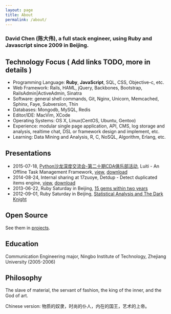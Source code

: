```yaml
---
layout: page
title: About
permalink: /about/
---
```


### David Chen (陈大伟), a full stack engineer, using Ruby and Javascript since 2009 in Beijing.

Technology Focus ( Add links TODO, more in details )
------------------------------------------------
* Programming Language: **Ruby**, **JavaScript**, SQL, CSS, Objective-c, etc.
* Web Framework: Rails, HAML, jQuery, Backbones, Bootstrap, RailsAdmin|ActiveAdmin, Sinatra
* Software: general shell commands, Git, Nginx, Unicorn, Memcached, Sphinx, Faye, Subversion, Thin
* Databases: Mongodb, MySQL, Redis
* Editor/IDE: MacVim, XCode
* Operating Systems: OS X, Linux(CentOS, Ubuntu, Gentoo)
* Experience: modular single page application, API, CMS, log storage and analysis, realtime chat, DSL or framework design and implement, etc.
* Learning: Data Mining and Analysis, R, C, NoSQL, Algorithm, Erlang, etc.

Presentations
------------------------------------------------
* 2015-07-18, [Python沙龙深度交流会-第二十期CDA俱乐部活动][3], Luiti - An Offline Task Management Framework, [view][4], [download][2]
* 2014-08-24, Internal sharing at 17zuoye, Detdup - Detect duplicated items engine, [view][5], [download][1]
* 2013-06-22, Ruby Saturday in Beijing, [15 gems within two years](http://ruby-china.org/topics/11806)
* 2012-09-01, Ruby Saturday in Beijing, [Statistical Analysis and The Dark Knight](/statistics-analytics-and-dark-knight)

Open Source
------------------------------------------------
See them in [projects](/projects/).

Education
------------------------------------------------
Communication Engineering major, Ningbo Institute of Technology, Zhejiang University (2005-2006)

Philosophy
------------------------------------------------
The slave of material, the servant of fashion, the king of the inner, and the God of art.

Chinese version: 物质的奴隶，时尚的仆人，内在的国王，艺术的上帝。



[1]: https://github.com/mvj3/mvj3.github.io/raw/master/pdfs/detdup%20-%20Detect%20duplicated%20items%20engine.pdf
[2]: https://github.com/mvj3/mvj3.github.io/raw/master/pdfs/Luiti%20-%20An%20Offline%20Task%20Management%20Framework.pdf
[3]: http://bbs.pinggu.org/thread-3815359-1-1.html
[4]: https://speakerdeck.com/mvj3/luiti-an-offline-task-management-framework
[5]: https://speakerdeck.com/mvj3/detdup-detect-duplicated-items-engine
